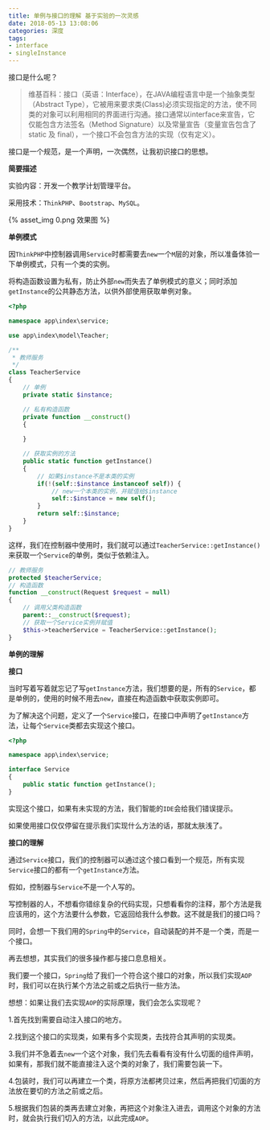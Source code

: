 ```yaml
---
title: 单例与接口的理解 基于实验的一次灵感
date: 2018-05-13 13:08:06
categories: 深度
tags:
- interface
- singleInstance
---
```


接口是什么呢？

> 维基百科：接口（英语：Interface），在JAVA编程语言中是一个抽象类型（Abstract Type），它被用来要求类(Class)必须实现指定的方法，使不同类的对象可以利用相同的界面进行沟通。接口通常以interface来宣告，它仅能包含方法签名（Method Signature）以及常量宣告（变量宣告包含了 static 及 final），一个接口不会包含方法的实现（仅有定义）。

接口是一个规范，是一个声明，一次偶然，让我初识接口的思想。

<!-- more -->

**简要描述**

实验内容：开发一个教学计划管理平台。

采用技术：`ThinkPHP`、`Bootstrap`、`MySQL`。

{% asset_img 0.png 效果图 %}

**单例模式**

因`ThinkPHP`中控制器调用`Service`时都需要去`new`一个`M`层的对象，所以准备体验一下单例模式，只有一个类的实例。

将构造函数设置为私有，防止外部`new`而失去了单例模式的意义；同时添加`getInstance`的公共静态方法，以供外部使用获取单例对象。

```php
<?php

namespace app\index\service;

use app\index\model\Teacher;

/**
 * 教师服务
 */
class TeacherService
{
    // 单例
    private static $instance;

    // 私有构造函数
    private function __construct()
    {
        
    }

    // 获取实例的方法
    public static function getInstance()
    {
        // 如果$instance不是本类的实例
        if(!(self::$instance instanceof self)) {
            // new一个本类的实例，并赋值给$instance
            self::$instance = new self();
        }
        return self::$instance;
    }
}
```

这样，我们在控制器中使用时，我们就可以通过`TeacherService::getInstance()`来获取一个`Service`的单例，类似于依赖注入。

```php
// 教师服务
protected $teacherService;
// 构造函数
function __construct(Request $request = null)
{
    // 调用父类构造函数
    parent::__construct($request);
    // 获取一个Service实例并赋值
    $this->teacherService = TeacherService::getInstance();
}
```

**单例的理解**

**接口**

当时写着写着就忘记了写`getInstance`方法，我们想要的是，所有的`Service`，都是单例的，使用的时候不用去`new`，直接在构造函数中获取实例即可。

为了解决这个问题，定义了一个`Service`接口，在接口中声明了`getInstance`方法，让每个`Service`类都去实现这个接口。

```php
<?php

namespace app\index\service;

interface Service
{
    public static function getInstance();
}
```

实现这个接口，如果有未实现的方法，我们智能的`IDE`会给我们错误提示。

如果使用接口仅仅停留在提示我们实现什么方法的话，那就太肤浅了。

**接口的理解**

通过`Service`接口，我们的控制器可以通过这个接口看到一个规范，所有实现`Service`接口的都有一个`getInstance`方法。

假如，控制器与`Service`不是一个人写的。

写控制器的人，不想看你错综复杂的代码实现，只想看看你的注释，那个方法是我应该用的，这个方法要什么参数，它返回给我什么参数。这不就是我们的接口吗？

同时，会想一下我们用的`Spring`中的`Service`，自动装配的并不是一个类，而是一个接口。

再去想想，其实我们的很多操作都与接口息息相关。

我们要一个接口，`Spring`给了我们一个符合这个接口的对象，所以我们实现`AOP`时，我们可以在执行某个方法之前或之后执行一些方法。

想想：如果让我们去实现`AOP`的实际原理，我们会怎么实现呢？

1.首先找到需要自动注入接口的地方。

2.找到这个接口的实现类，如果有多个实现类，去找符合其声明的实现类。

3.我们并不急着去`new`一个这个对象，我们先去看看有没有什么切面的组件声明，如果有，那我们就不能直接注入这个类的对象了，我们需要包装一下。

4.包装时，我们可以再建立一个类，将原方法都拷贝过来，然后再把我们切面的方法放在要切的方法之前或之后。

5.根据我们包装的类再去建立对象，再把这个对象注入进去，调用这个对象的方法时，就会执行我们切入的方法，以此完成`AOP`。
